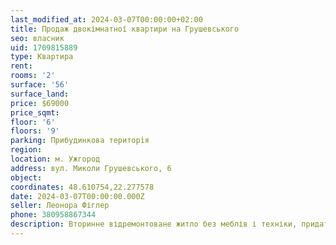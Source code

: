 ```yaml
---
last_modified_at: 2024-03-07T00:00:00+02:00
title: Продаж двокімнатної квартири на Грушевського
seo: власник
uid: 1709815889
type: Квартира
rent:
rooms: '2'
surface: '56'
surface_land:
price: $69000
price_sqmt:
floor: '6'
floors: '9'
parking: Прибудинкова територія
region:
location: м. Ужгород
address: вул. Миколи Грушевського, 6
object:
coordinates: 48.610754,22.277578
date: 2024-03-07T00:00:00.000Z
seller: Леонора Фіглер
phone: 380958867344
description: Вторинне відремонтоване житло без меблів і техніки, придатне і готове для проживання
---
```


